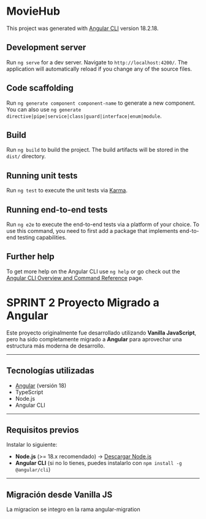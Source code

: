 # MovieHub

This project was generated with [Angular CLI](https://github.com/angular/angular-cli) version 18.2.18.

## Development server

Run `ng serve` for a dev server. Navigate to `http://localhost:4200/`. The application will automatically reload if you change any of the source files.

## Code scaffolding

Run `ng generate component component-name` to generate a new component. You can also use `ng generate directive|pipe|service|class|guard|interface|enum|module`.

## Build

Run `ng build` to build the project. The build artifacts will be stored in the `dist/` directory.

## Running unit tests

Run `ng test` to execute the unit tests via [Karma](https://karma-runner.github.io).

## Running end-to-end tests

Run `ng e2e` to execute the end-to-end tests via a platform of your choice. To use this command, you need to first add a package that implements end-to-end testing capabilities.

## Further help

To get more help on the Angular CLI use `ng help` or go check out the [Angular CLI Overview and Command Reference](https://angular.dev/tools/cli) page.

# SPRINT 2 Proyecto Migrado a Angular

Este proyecto originalmente fue desarrollado utilizando **Vanilla JavaScript**, pero ha sido completamente migrado a **Angular** para aprovechar una estructura más moderna de desarrollo.

---

## Tecnologías utilizadas

- [Angular](https://angular.io/) (versión 18)
- TypeScript
- Node.js
- Angular CLI

---

## Requisitos previos

Instalar lo siguiente:

- **Node.js** (>= 18.x recomendado) → [Descargar Node.js](https://nodejs.org/)
- **Angular CLI** (si no lo tienes, puedes instalarlo con `npm install -g @angular/cli`)

---

## Migración desde Vanilla JS 

La migracion se integro en la rama angular-migration
